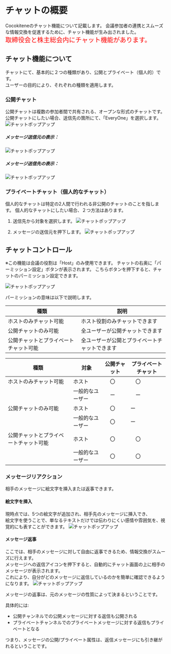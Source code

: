 # チャットの概要
Cocokiteneのチャット機能について記載します。
会議参加者の連携とスムーズな情報交換を促進するために、チャット機能が生み出されました。</br>
<span style="font-size:20px;color:red">取締役会と株主総会内にチャット機能があります。</span>

## チャット機能について
チャットにて、基本的に２つの種類があり、公開とプライベート（個人的）です。</br>
ユーザーの目的により、それぞれの種類を適用します。

### 公開チャット
公開チャットは複数の参加者間で共有される、オープンな形式のチャットです。
公開チャットにしたい場合、送信先の箇所にて、「EveryOne」を選択します。
![チャットポップアップ](img/chat/public_chat3.png)

##### メッセージ送信元の表示：
![チャットポップアップ](img/chat/public_chat1.png)

##### メッセージ送信先の表示：
![チャットポップアップ](img/chat/public_chat2.png)

### プライベートチャット（個人的なチャット）
個人的なチャットは特定の2人間で行われる非公開のチャットのことを指します。
個人的なチャットにしたい場合、２つ方法はあります。
1. 送信先から対象を選択します。
![チャットポップアップ](img/chat/private_chat1.png)

2. メッセージの送信元を押下します。 
![チャットポップアップ](img/chat/private_chat2.png)

## チャットコントロール
※この機能は会議の役割は「Host」のみ使用できます。
チャットの右奥に「パーミッション設定」ボタンが表示されます。
こちらボタンを押下すると、チャットのパーミッション設定できます。

![チャットポップアップ](img/chat/chat_control1.png)

パーミッションの意味は以下で説明します。

| 種類 | 説明 |
| ---- | ---- |
| ホストのみチャット可能 | ホスト役割のみチャットできます |
| 公開チャットのみ可能 | 全ユーザーが公開チャットできます |
| 公開チャットとプライベートチャット可能 | 全ユーザーが公開とプライベートチャットできます |


| 種類 | 対象 | 公開チャット | プライベートチャット |
| ---- | ---- | ---- | ---- |
| ホストのみチャット可能 | ホスト |　〇 |　〇 |
| 　| 一般的なユーザー |　ー|　ー |
| 公開チャットのみ可能 | ホスト |　〇 |ー |
| 　| 一般的なユーザー |　〇 |ー |
| 公開チャットとプライベートチャット可能 | ホスト |　〇 |　〇 |
| 　| 一般的なユーザー |　〇 |　〇 |

### メッセージリアクション
相手のメッセージに絵文字を挿入または返事できます。

#### 絵文字を挿入
現時点では、5つの絵文字が追加され、相手先のメッセージに挿入でき、</br>
絵文字を使うことで、単なるテキストだけでは伝わりにくい感情や雰囲気を、視覚的にも表すことができます。
![チャットポップアップ](img/chat/react_chat1.png)

#### メッセージ返事
ここでは、相手のメッセージに対して自由に返事できるため、情報交換がスムーズに行えます。</br>
メッセージへの返信アイコンを押下すると、自動的にチャット画面の上に相手のメッセージが表示されます。</br>
これにより、自分がどのメッセージに返信しているのかを簡単に確認できるようになります。
![チャットポップアップ](img/chat/react_chat2.png)

メッセージの返事は、元のメッセージの性質によって決まるということです。

具体的には:

- 公開チャンネルでの公開メッセージに対する返信も公開される
- プライベートチャンネルでのプライベートメッセージに対する返信もプライベートとなる

つまり、メッセージの公開/プライベート属性は、返信メッセージにも引き継がれるということです。


